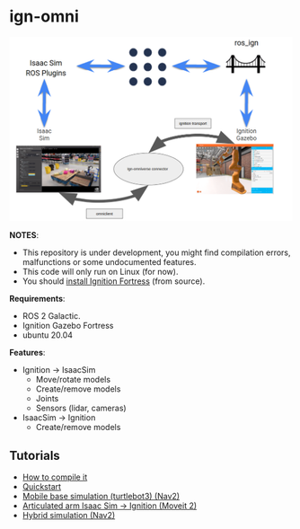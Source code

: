 # ign-omni

![](./tutorials/hybrid_diagram.png)

**NOTES**:
 - This repository is under development, you might find compilation errors,
malfunctions or some undocumented features.
 - This code will only run on Linux (for now).
 - You should [install Ignition Fortress](https://ignitionrobotics.org/docs/fortress) (from source).

**Requirements**:
 - ROS 2 Galactic.
 - Ignition Gazebo Fortress
 - ubuntu 20.04

**Features**:
 - Ignition -> IsaacSim
   - Move/rotate models
   - Create/remove models
   - Joints
   - Sensors (lidar, cameras)
 - IsaacSim -> Ignition
   - Create/remove models

## Tutorials
  - [How to compile it](tutorials/01_compile.md)
  - [Quickstart](tutorials/02_quickstart.md)
  - [Mobile base simulation (turtlebot3) (Nav2)](tutorials/01_ROS_simulation.md)
  - [Articulated arm Isaac Sim -> Ignition (Moveit 2)](tutorials/04_articulated_arm_issacsim_to_ignition.md)
  - [Hybrid simulation (Nav2)](tutorials/05_hybrid_simulation.md)
